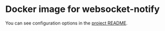 # Docker image for websocket-notify

You can see configuration options in the [project README](https://github.com/tbmatuka/websocket-notify#configuration).
